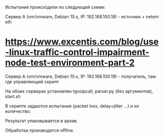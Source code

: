 Испытания происходили по следующей схеме:

Сервер A (vm/vmware, Debian 10.x, IP: 192.168.100.18) - источник + netem eth 
# https://www.excentis.com/blog/use-linux-traffic-control-impairment-node-test-environment-part-2
Сервер A (vm/vmware, Debian 10.x, IP: 192.168.100.19) - получатель, там где управляющий скрипт

На обоих серверах установлен tgvoipcall, parser.py (без аргументов), start.sh

В скрипте задаются иcпытания (packet loss, delay+jitter ...) и их количество.

Результат упаковывается в архив.

Обработка производится offline.

